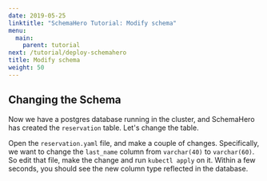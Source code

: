 ```yaml
---
date: 2019-05-25
linktitle: "SchemaHero Tutorial: Modify schema"
menu:
  main:
    parent: tutorial
next: /tutorial/deploy-schemahero
title: Modify schema
weight: 50
---
```


## Changing the Schema

Now we have a postgres database running in the cluster, and SchemaHero has created the `reservation` table. Let's change the table.

Open the `reservation.yaml` file, and make a couple of changes. Specifically, we want to change the `last_name` column from `varchar(40)` to `varchar(60)`. So edit that file, make the change and run `kubectl apply` on it. Within a few seconds, you should see the new column type reflected in the database.

